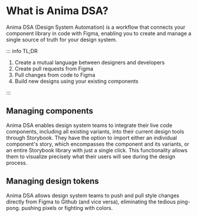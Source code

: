 # What is Anima DSA?

Anima DSA (Design System Automation) is a workflow that connects your component library in code with Figma, enabling you to create and manage a single source of truth for your design system.

::: info TL;DR

1. Create a mutual language between designers and developers
2. Create pull requests from Figma
3. Pull changes from code to Figma
4. Build new designs using your existing components

:::

## Managing components

Anima DSA enables design system teams to integrate their live code components, including all existing variants, into their current design tools through Storybook. They have the option to import either an individual component's story, which encompasses the component and its variants, or an entire Storybook library with just a single click. This functionality allows them to visualize precisely what their users will see during the design process.

## Managing design tokens

Anima DSA allows design system teams to push and pull style changes directly from Figma to Github (and vice versa), eliminating the tedious ping-pong. pushing pixels or fighting with colors.
